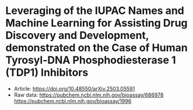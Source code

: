 # Leveraging of the IUPAC Names and Machine Learning for Assisting Drug Discovery and Development, demonstrated on the Case of Human Tyrosyl-DNA Phosphodiesterase 1 (TDP1) Inhibitors

- Article: https://doi.org/10.48550/arXiv.2503.05591
- Raw data: 
https://pubchem.ncbi.nlm.nih.gov/bioassay/686978
https://pubchem.ncbi.nlm.nih.gov/bioassay/1996

